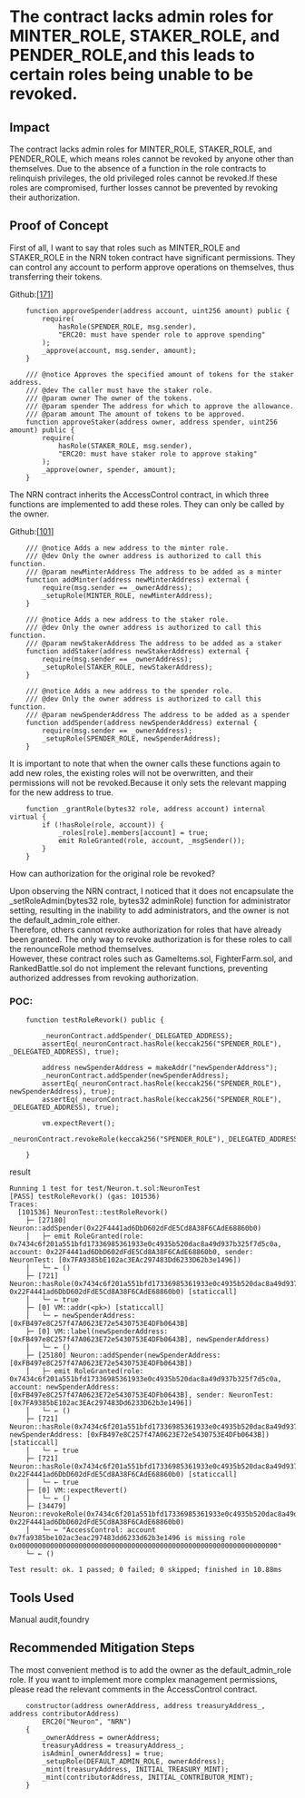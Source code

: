 # The contract lacks admin roles for MINTER_ROLE, STAKER_ROLE, and PENDER_ROLE,and this leads to certain roles being unable to be revoked.

## Impact
The contract lacks admin roles for MINTER_ROLE, STAKER_ROLE, and PENDER_ROLE, which means roles cannot be revoked by anyone other than themselves. Due to the absence of a function in the role contracts to relinquish privileges, the old privileged roles cannot be revoked.If these roles are compromised, further losses cannot be prevented by revoking their authorization.  

## Proof of Concept

First of all, I want to say that roles such as MINTER_ROLE and STAKER_ROLE in the NRN token contract have significant permissions. They can control any account to perform approve operations on themselves, thus transferring their tokens.  

Github:[[171](https://github.com/code-423n4/2024-02-ai-arena/blob/f2952187a8afc44ee6adc28769657717b498b7d4/src/Neuron.sol#L171)]

```solidity
    function approveSpender(address account, uint256 amount) public {
        require(
            hasRole(SPENDER_ROLE, msg.sender), 
            "ERC20: must have spender role to approve spending"
        );
        _approve(account, msg.sender, amount);
    }

    /// @notice Approves the specified amount of tokens for the staker address.
    /// @dev The caller must have the staker role.
    /// @param owner The owner of the tokens.
    /// @param spender The address for which to approve the allowance.
    /// @param amount The amount of tokens to be approved.
    function approveStaker(address owner, address spender, uint256 amount) public {
        require(
            hasRole(STAKER_ROLE, msg.sender), 
            "ERC20: must have staker role to approve staking"
        );
        _approve(owner, spender, amount);
    }
```

The NRN contract inherits the AccessControl contract, in which three functions are implemented to add these roles. They can only be called by the owner.  

Github:[[101](https://github.com/code-423n4/2024-02-ai-arena/blob/f2952187a8afc44ee6adc28769657717b498b7d4/src/Neuron.sol#L101)]
```solidity
    /// @notice Adds a new address to the minter role.
    /// @dev Only the owner address is authorized to call this function.
    /// @param newMinterAddress The address to be added as a minter
    function addMinter(address newMinterAddress) external {
        require(msg.sender == _ownerAddress);
        _setupRole(MINTER_ROLE, newMinterAddress);
    }

    /// @notice Adds a new address to the staker role.
    /// @dev Only the owner address is authorized to call this function.
    /// @param newStakerAddress The address to be added as a staker
    function addStaker(address newStakerAddress) external {
        require(msg.sender == _ownerAddress);
        _setupRole(STAKER_ROLE, newStakerAddress);
    }

    /// @notice Adds a new address to the spender role.
    /// @dev Only the owner address is authorized to call this function.
    /// @param newSpenderAddress The address to be added as a spender
    function addSpender(address newSpenderAddress) external {
        require(msg.sender == _ownerAddress);
        _setupRole(SPENDER_ROLE, newSpenderAddress);
    }

```
It is important to note that when the owner calls these functions again to add new roles, the existing roles will not be overwritten, and their permissions will not be revoked.Because it only sets the relevant mapping for the new address to true.  

```solidity
    function _grantRole(bytes32 role, address account) internal virtual {
        if (!hasRole(role, account)) {
            _roles[role].members[account] = true;
            emit RoleGranted(role, account, _msgSender());
        }
    }
```


How can authorization for the original role be revoked?   
  
Upon observing the NRN contract, I noticed that it does not encapsulate the _setRoleAdmin(bytes32 role, bytes32 adminRole) function for administrator setting, resulting in the inability to add administrators, and the owner is not the default_admin_role either.  
Therefore, others cannot revoke authorization for roles that have already been granted. The only way to revoke authorization is for these roles to call the renounceRole method themselves.   
However, these contract roles such as GameItems.sol, FighterFarm.sol, and RankedBattle.sol do not implement the relevant functions, preventing authorized addresses from revoking authorization.  
  
### POC:

```solidity
    function testRoleRevork() public {
        
        _neuronContract.addSpender(_DELEGATED_ADDRESS);
        assertEq(_neuronContract.hasRole(keccak256("SPENDER_ROLE"), _DELEGATED_ADDRESS), true);

        address newSpenderAddress = makeAddr("newSpenderAddress");
        _neuronContract.addSpender(newSpenderAddress);
        assertEq(_neuronContract.hasRole(keccak256("SPENDER_ROLE"), newSpenderAddress), true);
        assertEq(_neuronContract.hasRole(keccak256("SPENDER_ROLE"), _DELEGATED_ADDRESS), true);

        vm.expectRevert();
        _neuronContract.revokeRole(keccak256("SPENDER_ROLE"),_DELEGATED_ADDRESS);
        
    }
```
result
```solidity
Running 1 test for test/Neuron.t.sol:NeuronTest
[PASS] testRoleRevork() (gas: 101536)
Traces:
  [101536] NeuronTest::testRoleRevork()
    ├─ [27180] Neuron::addSpender(0x22F4441ad6DbD602dFdE5Cd8A38F6CAdE68860b0)
    │   ├─ emit RoleGranted(role: 0x7434c6f201a551bfd17336985361933e0c4935b520dac8a49d937b325f7d5c0a, account: 0x22F4441ad6DbD602dFdE5Cd8A38F6CAdE68860b0, sender: NeuronTest: [0x7FA9385bE102ac3EAc297483Dd6233D62b3e1496])
    │   └─ ← ()
    ├─ [721] Neuron::hasRole(0x7434c6f201a551bfd17336985361933e0c4935b520dac8a49d937b325f7d5c0a, 0x22F4441ad6DbD602dFdE5Cd8A38F6CAdE68860b0) [staticcall]
    │   └─ ← true
    ├─ [0] VM::addr(<pk>) [staticcall]
    │   └─ ← newSpenderAddress: [0xFB497e8C257f47A0623E72e5430753E4DFb0643B]
    ├─ [0] VM::label(newSpenderAddress: [0xFB497e8C257f47A0623E72e5430753E4DFb0643B], newSpenderAddress)
    │   └─ ← ()
    ├─ [25180] Neuron::addSpender(newSpenderAddress: [0xFB497e8C257f47A0623E72e5430753E4DFb0643B])
    │   ├─ emit RoleGranted(role: 0x7434c6f201a551bfd17336985361933e0c4935b520dac8a49d937b325f7d5c0a, account: newSpenderAddress: [0xFB497e8C257f47A0623E72e5430753E4DFb0643B], sender: NeuronTest: [0x7FA9385bE102ac3EAc297483Dd6233D62b3e1496])
    │   └─ ← ()
    ├─ [721] Neuron::hasRole(0x7434c6f201a551bfd17336985361933e0c4935b520dac8a49d937b325f7d5c0a, newSpenderAddress: [0xFB497e8C257f47A0623E72e5430753E4DFb0643B]) [staticcall]
    │   └─ ← true
    ├─ [721] Neuron::hasRole(0x7434c6f201a551bfd17336985361933e0c4935b520dac8a49d937b325f7d5c0a, 0x22F4441ad6DbD602dFdE5Cd8A38F6CAdE68860b0) [staticcall]
    │   └─ ← true
    ├─ [0] VM::expectRevert()
    │   └─ ← ()
    ├─ [34479] Neuron::revokeRole(0x7434c6f201a551bfd17336985361933e0c4935b520dac8a49d937b325f7d5c0a, 0x22F4441ad6DbD602dFdE5Cd8A38F6CAdE68860b0)
    │   └─ ← "AccessControl: account 0x7fa9385be102ac3eac297483dd6233d62b3e1496 is missing role 0x0000000000000000000000000000000000000000000000000000000000000000"
    └─ ← ()

Test result: ok. 1 passed; 0 failed; 0 skipped; finished in 10.88ms
```

## Tools Used
  
Manual audit,foundry
## Recommended Mitigation Steps
The most convenient method is to add the owner as the default_admin_role role. If you want to implement more complex management permissions, please read the relevant comments in the AccessControl contract.
```solidity
    constructor(address ownerAddress, address treasuryAddress_, address contributorAddress)
        ERC20("Neuron", "NRN")
    {
        _ownerAddress = ownerAddress;
        treasuryAddress = treasuryAddress_;
        isAdmin[_ownerAddress] = true;
        _setupRole(DEFAULT_ADMIN_ROLE, ownerAddress);
        _mint(treasuryAddress, INITIAL_TREASURY_MINT);
        _mint(contributorAddress, INITIAL_CONTRIBUTOR_MINT);
    }
```